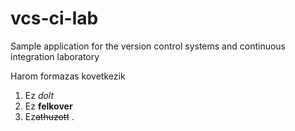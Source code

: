 # vcs-ci-lab
Sample application for the version control systems and continuous integration laboratory

Harom formazas kovetkezik
1. Ez *dolt*
2. Ez **felkover**
3. Ez~~athuzott~~ .